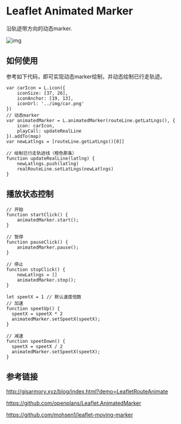 # Leaflet Animated Marker
沿轨迹带方向的动态marker.

![img](https://qiutian00blog.oss-cn-shenzhen.aliyuncs.com/uPic/car-line.gif)

## 如何使用

参考如下代码，即可实现动态marker绘制，并动态绘制已行走轨迹。

    var carIcon = L.icon({
        iconSize: [37, 26],
        iconAnchor: [19, 13],
        iconUrl: '../img/car.png'
    })
    // 动态marker
    var animatedMarker = L.animatedMarker(routeLine.getLatLngs(), {
        icon: carIcon,
        playCall: updateRealLine
    }).addTo(map)
    var newLatlngs = [routeLine.getLatLngs()[0]]
    
    // 绘制已行走轨迹线（橙色那条）
    function updateRealLine(latlng) {
        newLatlngs.push(latlng)
        realRouteLine.setLatLngs(newLatlngs)
    }



## 播放状态控制

    // 开始
    function startClick() {
        animatedMarker.start();
    }
    
    // 暂停
    function pauseClick() {
        animatedMarker.pause();
    }
    
    // 停止
    function stopClick() {
        newLatlngs = []
        animatedMarker.stop();
    }
    
    let speetX = 1 // 默认速度倍数
    // 加速
    function speetUp() {
      speetX = speetX * 2
      animatedMarker.setSpeetX(speetX);
    }
    
    // 减速
    function speetDown() {
      speetX = speetX / 2
      animatedMarker.setSpeetX(speetX);
    }





## 参考链接

http://gisarmory.xyz/blog/index.html?demo=LeafletRouteAnimate


https://github.com/openplans/Leaflet.AnimatedMarker

https://github.com/mohsen1/leaflet-moving-marker